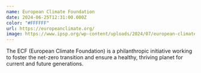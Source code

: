```yaml
---
name: European Climate Foundation
date: 2024-06-25T12:31:00.000Z
color: "#FFFFFF"
url: https://europeanclimate.org/
image: https://www.ipsp.org/wp-content/uploads/2024/07/european-climate-fondation-ECF.jpg
---
```

The ECF (European Climate Foundation) is a philanthropic initiative working to foster the net-zero transition and ensure a healthy, thriving planet for current and future generations.
